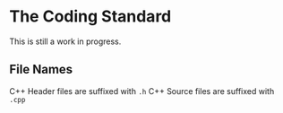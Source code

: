 # The Coding Standard

This is still a work in progress.

## File Names

C++ Header files are suffixed with `.h`
C++ Source files are suffixed with `.cpp`
